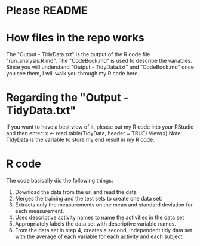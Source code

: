 # Please README

# How files in the repo works
The "Output - TidyData.txt" is the output of the R code file "run_analysis.R.md". The "CodeBook.md" is used to describe the variables. 
Since you will understand "Output - TidyData.txt" and "CodeBook.md" once you see them, I will walk you through my R code here.

# Regarding the "Output - TidyData.txt"
If you want to have a best view of it, please put my R code into your RStudio and then enter:
x <- read.table(TidyData, header = TRUE)
View(x)
Note: TidyData is the variable to store my end result in my R code. 

# R code
The code basically did the following things: 
1. Download the data from the url and read the data
2. Merges the training and the test sets to create one data set.
3. Extracts only the measurements on the mean and standard deviation for each measurement.
4. Uses descriptive activity names to name the activities in the data set
5. Appropriately labels the data set with descriptive variable names.
6. From the data set in step 4, creates a second, independent tidy data set with the average of each variable for each activity and each subject.
